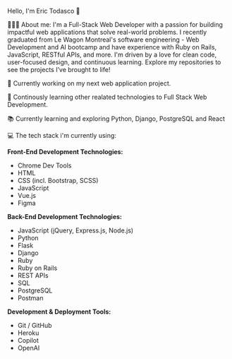 Hello, I'm Eric Todasco 👋

👨🏼‍💻 About me: I'm a Full-Stack Web Developer with a passion for building impactful web applications that solve real-world problems. I recently graduated from Le Wagon Montreal's software engineering - Web Development and AI bootcamp and have experience with Ruby on Rails, JavaScript, RESTful APIs, and more. I'm driven by a love for clean code, user-focused design, and continuous learning. Explore my repositories to see the projects I’ve brought to life!

🔭 Currently working on my next web application project.

🌱 Continously learning other realated technologies to Full Stack Web Development.

📚 Currently learning and exploring Python, Django, PostgreSQL and React

  
💻 The tech stack i'm currently using:

**Front-End Development Technologies:**  
- Chrome Dev Tools  
- HTML  
- CSS (incl. Bootstrap, SCSS)  
- JavaScript
- Vue.js
- Figma  

**Back-End Development Technologies:**  
- JavaScript (jQuery, Express.js, Node.js)
- Python
- Flask
- Django
- Ruby
- Ruby on Rails
- REST APIs
- SQL
- PostgreSQL
- Postman

**Development & Deployment Tools:**  
- Git / GitHub  
- Heroku  
- Copilot  
- OpenAI 
